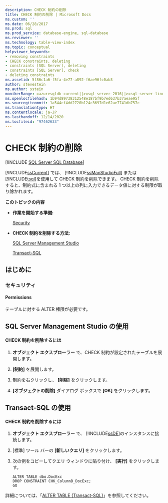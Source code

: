 ```yaml
---
description: CHECK 制約の削除
title: CHECK 制約の削除 | Microsoft Docs
ms.custom: ''
ms.date: 06/28/2017
ms.prod: sql
ms.prod_service: database-engine, sql-database
ms.reviewer: ''
ms.technology: table-view-index
ms.topic: conceptual
helpviewer_keywords:
- removing constraints
- CHECK constraints, deleting
- constraints [SQL Server], deleting
- constraints [SQL Server], check
- deleting constraints
ms.assetid: 5f86c1a6-f5fa-4e77-a892-f6ae96fc0ab3
author: stevestein
ms.author: sstein
monikerRange: =azuresqldb-current||>=sql-server-2016||>=sql-server-linux-2017||=azuresqldb-mi-current
ms.openlocfilehash: 1b94d89738312548e187bf9b7ed637b37aeae95f
ms.sourcegitcommit: 1a544cf4dd2720b124c3697d1e62ae7741db757c
ms.translationtype: HT
ms.contentlocale: ja-JP
ms.lasthandoff: 12/14/2020
ms.locfileid: "97462633"
---
```

# <a name="delete-check-constraints"></a>CHECK 制約の削除
[!INCLUDE [SQL Server SQL Database](../../includes/applies-to-version/sql-asdb.md)]

  [!INCLUDE[ssCurrent](../../includes/sscurrent-md.md)] では、 [!INCLUDE[ssManStudioFull](../../includes/ssmanstudiofull-md.md)] または [!INCLUDE[tsql](../../includes/tsql-md.md)]を使用して CHECK 制約を削除できます。 CHECK 制約を削除すると、制約式に含まれる 1 つ以上の列に入力できるデータ値に対する制限が取り除かれます。  
  
 **このトピックの内容**  
  
-   **作業を開始する準備:**  
  
     [Security](#Security)  
  
-   **CHECK 制約を削除する方法:**  
  
     [SQL Server Management Studio](#SSMSProcedure)  
  
     [Transact-SQL](#TsqlProcedure)  
  
##  <a name="before-you-begin"></a><a name="BeforeYouBegin"></a> はじめに  
  
###  <a name="security"></a><a name="Security"></a> セキュリティ  
  
####  <a name="permissions"></a><a name="Permissions"></a> Permissions  
 テーブルに対する ALTER 権限が必要です。  
  
##  <a name="using-sql-server-management-studio"></a><a name="SSMSProcedure"></a> SQL Server Management Studio の使用  
  
#### <a name="to-delete-a-check-constraint"></a>CHECK 制約を削除するには  
  
1.  **オブジェクト エクスプローラー** で、CHECK 制約が設定されたテーブルを展開します。  
  
2.  **[制約]** を展開します。  
  
3.  制約を右クリックし、 **[削除]** をクリックします。  
  
4.  **[オブジェクトの削除]** ダイアログ ボックスで **[OK]** をクリックします。  
  
##  <a name="using-transact-sql"></a><a name="TsqlProcedure"></a> Transact-SQL の使用  
  
#### <a name="to-delete-a-check-constraint"></a>CHECK 制約を削除するには  
  
1.  **オブジェクト エクスプローラー** で、 [!INCLUDE[ssDE](../../includes/ssde-md.md)]のインスタンスに接続します。  
  
2.  [標準] ツール バーの **[新しいクエリ]** をクリックします。  
  
3.  次の例をコピーしてクエリ ウィンドウに貼り付け、 **[実行]** をクリックします。  
  
    ```  
    ALTER TABLE dbo.DocExc   
    DROP CONSTRAINT CHK_ColumnD_DocExc;  
    GO  
    ```  
  
 詳細については、「[ALTER TABLE &#40;Transact-SQL&#41;](../../t-sql/statements/alter-table-transact-sql.md)」を参照してください。  
  
  
